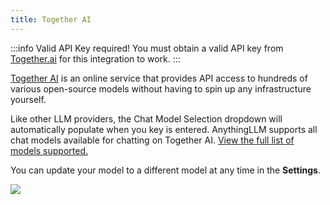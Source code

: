 ```yaml
---
title: Together AI
---
```


:::info Valid API Key required!
You must obtain a valid API key from [Together.ai](https://www.together.ai/) for this integration to work.
:::

[Together AI](https://www.together.ai/) is an online service that provides API access to hundreds of various open-source models without having to spin up any infrastructure yourself.

Like other LLM providers, the Chat Model Selection dropdown will automatically populate when you key is entered. AnythingLLM supports all chat models available for chatting on Together AI. [View the full list of models supported.](https://docs.together.ai/docs/inference-models#chat-models)


You can update your model to a different model at any time in the **Settings**.

<img src="/img/llm-together.png" />
